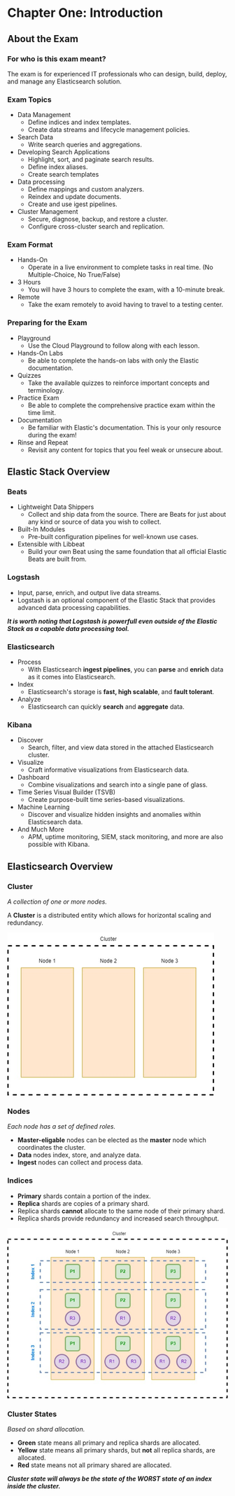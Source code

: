 # Chapter One: Introduction

## About the Exam

### For who is this exam meant? 

The exam is for experienced IT professionals who can design, build, deploy, and manage any Elasticsearch solution.

### Exam Topics

* Data Management
    * Define indices and index templates.
    * Create data streams and lifecycle management policies.
* Search Data
    * Write search queries and aggregations.
* Developing Search Applications
    * Highlight, sort, and paginate search results.
    * Define index aliases.
    * Create search templates
* Data processing
    * Define mappings and custom analyzers.
    * Reindex and update documents.
    * Create and use igest pipelines.
* Cluster Management
    * Secure, diagnose, backup, and restore a cluster.
    * Configure cross-cluster search and replication.

### Exam Format

* Hands-On
    * Operate in a live environment to complete tasks in real time. (No Multiple-Choice, No True/False)
* 3 Hours
    * You will have 3 hours to complete the exam, with a 10-minute break.
* Remote
    * Take the exam remotely to avoid having to travel to a testing center.

### Preparing for the Exam

* Playground
    * Use the Cloud Playground to follow along with each lesson.
* Hands-On Labs
    * Be able to complete the hands-on labs with only the Elastic documentation.
* Quizzes
    * Take the available quizzes to reinforce important concepts and terminology.
* Practice Exam
    * Be able to complete the comprehensive practice exam within the time limit.
* Documentation
    * Be familiar with Elastic's documentation. This is your only resource during the exam!
* Rinse and Repeat
    * Revisit any content for topics that you feel weak or unsecure about.

## Elastic Stack Overview

### Beats

* Lightweight Data Shippers
    * Collect and ship data from the source. There are Beats for just about any kind or source of data you wish to collect.
* Built-In Modules
    * Pre-built configuration pipelines for well-known use cases.
* Extensible with Libbeat
    * Build your own Beat using the same foundation that all official Elastic Beats are built from.

### Logstash

* Input, parse, enrich, and output live data streams.
* Logstash is an optional component of the Elastic Stack that provides advanced data processing capabilities.

**_It is worth noting that Logstash is powerfull even outside of the Elastic Stack as a capable data processing tool._**

### Elasticsearch

* Process
    * With Elasticsearch **ingest pipelines**, you can **parse** and **enrich** data as it comes into Elasticsearch.
* Index
    * Elasticsearch's storage is **fast, high scalable**, and **fault tolerant**.
* Analyze
    * Elasticsearch can quickly **search** and **aggregate** data.

### Kibana

* Discover
    * Search, filter, and view data stored in the attached Elasticsearch cluster.
* Visualize
    * Craft informative visualizations from Elasticsearch data.
* Dashboard
    * Combine visualizations and search into a single pane of glass.
* Time Series Visual Builder (TSVB)
    * Create purpose-built time series-based visualizations.
* Machine Learning
    * Discover and visualize hidden insights and anomalies within Elasticsearch data.
* And Much More
    * APM, uptime monitoring, SIEM, stack monitoring, and more are also possible with Kibana.

## Elasticsearch Overview

### Cluster

_A collection of one or more nodes._

A **Cluster** is a distributed entity which allows for horizontal scaling and redundancy.

![cluster](./Images/cluster.jpg)

### Nodes

_Each node has a set of defined roles._

* **Master-eligable** nodes can be elected as the **master** node which coordinates the cluster.
* **Data** nodes index, store, and analyze data.
* **Ingest** nodes can collect and process data.

### Indices

* **Primary** shards contain a portion of the index.
* **Replica** shards are copies of a primary shard.
* Replica shards **cannot** allocate to the same node of their primary shard.
* Replica shards provide redundancy and increased search throughput.

![indices](./Images/indices.jpg)

### Cluster States

_Based on shard allocation._

* **Green** state means all primary and replica shards are allocated.
* **Yellow** state means all primary shards, but **not** all replica shards, are allocated.
* **Red** state means not all primary shared are allocated.

**_Cluster state will always be the state of the WORST state of an index inside the cluster._**